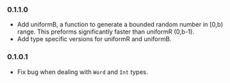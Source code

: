 ### 0.1.1.0

* Add uniformB, a function to generate a bounded random number in [0,b)
  range. This preforms significantly faster than uniformR (0,b-1).
* Add type specific versions for uniformR and uniformB.

### 0.1.0.1

* Fix bug when dealing with `Word` and `Int` types.

